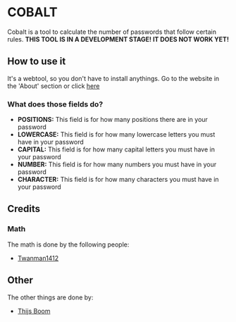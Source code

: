 # COBALT
Cobalt is a tool to calculate the number of passwords that follow certain rules.
**THIS TOOL IS IN A DEVELOPMENT STAGE! IT DOES NOT WORK YET!**

## How to use it
It's a webtool, so you don't have to install anythings.
Go to the website in the 'About' section or click [here](https://curesiumtool-cobalt.netlify.app/tool 'COBALT IS HERE')

### What does those fields do?
* **POSITIONS:** This field is for how many positions there are in your password
* **LOWERCASE:** This field is for how many lowercase letters you must have in your password
* **CAPITAL:** This field is for how many capital letters you must have in your password
* **NUMBER:** This field is for how many numbers you must have in your password
* **CHARACTER:** This field is for how many characters you must have in your password

## Credits
### Math
The math is done by the following people:
* [Twanman1412](https://github.com/twanman1412)

## Other
The other things are done by:
* [Thijs Boom](https://github.com/twboom)
